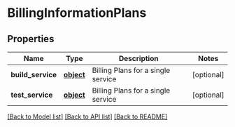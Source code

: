 # BillingInformationPlans

## Properties
Name | Type | Description | Notes
------------ | ------------- | ------------- | -------------
**build_service** | [**object**](.md) | Billing Plans for a single service | [optional] 
**test_service** | [**object**](.md) | Billing Plans for a single service | [optional] 

[[Back to Model list]](../README.md#documentation-for-models) [[Back to API list]](../README.md#documentation-for-api-endpoints) [[Back to README]](../README.md)

